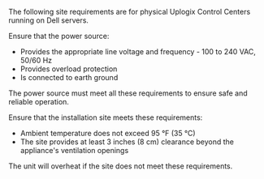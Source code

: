 The following site requirements are for physical Uplogix Control Centers running on Dell servers.

Ensure that the power source:

* Provides the appropriate line voltage and frequency - 100 to 240 VAC, 50/60 Hz
* Provides overload protection
* Is connected to earth ground

<div class='danger'>The power source must meet all these requirements to ensure safe and reliable operation.</div>

Ensure that the installation site meets these requirements:

* Ambient temperature does not exceed 95 °F (35 °C)
* The site provides at least 3 inches (8 cm) clearance beyond the appliance's ventilation openings

<div class='warning'>The unit will overheat if the site does not meet these requirements.</div>